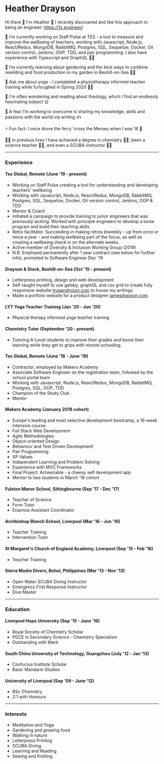 # Heather Drayson

Hi there 👋 I'm Heather 🙂 I recently discovered and like this approach to being an engineer: https://1x.engineer/

🔭 I’m currently working on Staff Pulse at TES - a tool to measure and improve the wellbeing of teachers, working with Javascript, Node.js, React/Redux, MongoDB, RabbitMQ, Postgres, SQL, Sequelize, Docker, Git version control, Jenkins, OOP, TDD, and pair programming. I also have experience with Typescript and GraphQL 👩‍💻

🌱 I’m currently learning about gardening and the best ways to combine rewilding and food production in my garden in Bexhill-on-Sea 👩‍🌾

💬 Ask me about yoga - I completed a physiotherapy informed teacher training while furloughed in Spring 2020 🤸‍♀️

🤔 I'm often wondering and reading about theology, which I find an endlessly fascinating subject 🌞

💪 A fear I'm working to overcome is sharing my knowledge, skills and passions with the world via writing ✍️

⚡ Fun fact: I once drove the ferry 'cross the Mersey when I was 16 🚢

🕵️‍♀️ In previous lives I have achieved a degree in chemistry 👩‍🔬, been a science teacher 👩‍🏫, and even a SCUBA instructor 🧜‍♀️

***

### Experience

#### Tes Global, Remote (June '19 - present)
- Working on Staff Pulse creating a tool for understanding and developing teachers' wellbeing
- Working with Javascript, Node.js, React/Redux, MongoDB, RabbitMQ, Postgres, SQL, Sequelize, Docker, Git version control, Jenkins, OOP & TDD
- Mentor & Coach
- Initiated a campaign to provide training to junior engineers that was previously lacking. Worked with principle engineers to develop a loose program and build their teaching skills.
- Retro facilitator. Succeeding in making retros biweekly - up from once or twice a year - and making wellbeing part of the focus, as well as creating a wellbeing check in on the alternate weeks.
- Active member of Diversity & Inclusion Working Group (2019)
- N.B. Employed permanently after 1 year contract (see below for further info), promoted to Software Engineer Dec '19 

#### Drayson & Stock, Bexhill-on-Sea (Oct '15 - present)
- Letterpress printing, design and web development
- Self-taught myself to use gatsby, graphQL and css grid to create fully responsive website [trugandmoon.com](https://trugandmoon.com/summer2020) to house my writings
- Made a portfolio website for a product designer [jamesdrayson.com](https://jamesdrayson.com/)

#### LYT Yoga Teacher Training (Jan '20 - Jun '20)
- Physical therapy informed yoga teacher training

#### Chemistry Tutor (September '20 - present)
- Tutoring A-Level students to improve their grades and boost their learning while they get to grips with remote schooling.

#### Tes Global, Remote (June '18 - June '19)
- Contractor, employed by Makers Academy
- Associate Software Engineer on the registration team, followed by the school portal team
- Working with Javascript, Node.js, React/Redux, MongoDB, RabbitMQ, Postgres, SQL, OOP, TDD
- Champion of the Study Club
- Mentor

#### Makers Academy (January 2018 cohort)
- Europe's leading and most selective development bootcamp, a 16-week intensive course.
- Full Stack Web Development
- Agile Methodologies
- Object-oriented Design
- Behaviour and Test Driven Development
- Pair Programming
- XP Values
- Independent Learning and Problem Solving
- Experience with MVC Frameworks
- Final Project: Acheezable - a cheesy self development app
- Mentor to two students in March '18 cohort

#### Fulston Manor School, Sittingbourne (Sep '17 - Dec '17)
- Teacher of Science
- Form Tutor
- Erasmus Assistant Coordinator

#### Archbishop Blanch School, Liverpool (Mar '16 - Jun '16)
- Teacher Training
- Intervention Tutor

#### St Margaret's Church of England Academy, Liverpool (Sep '15 - Feb '16)
- Teacher Training

#### Sierra Madre Divers, Bohol, Philippines (Mar '13 - Nov '13)
- Open Water SCUBA Diving Instructor
- Emergency First Response Instructor
- Dive Master

***

### Education

#### Liverpool Hope University (Sep '15 - June '16)
- Royal Society of Chemistry Scholar
- PGCE in Secondary Science - Chemistry Specialism 
- Outstanding with Merit

#### South China University of Technology, Guangzhou (July '12 - Jan '13)
- Confucius Institute Scholar
- Basic Mandarin Studies

#### University of Liverpool (Sep '09 - June '12)
- BSc Chemistry
- 2:1 with Honours

***

### Interests
- Meditation and Yoga
- Gardening and growing food
- Walking in nature
- Letterpress Printing
- SCUBA Diving
- Learning and Reading
- Sewing and Knitting
